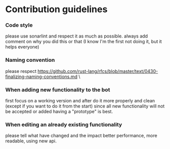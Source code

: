 # Contribution guidelines

### Code style

please use sonarlint and respect it as much as possible.
always add comment on why you did this or that (I know I'm the first not doing it, but it helps everyone)

### Naming convention

please respect <https://github.com/rust-lang/rfcs/blob/master/text/0430-finalizing-naming-conventions.md> \

### When adding new functionality to the bot

first focus on a working version and after do it more properly and clean (except if you want to do it from the start)
since all new functionality will not be accepted or added having a "prototype" is best.

### When editing an already existing functionality

please tell what have changed and the impact better performance, more readable, using new api.
